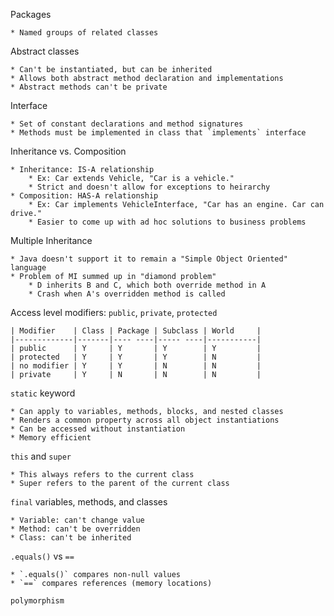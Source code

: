 

Packages

    * Named groups of related classes

Abstract classes

    * Can't be instantiated, but can be inherited
    * Allows both abstract method declaration and implementations
    * Abstract methods can't be private

Interface

    * Set of constant declarations and method signatures
    * Methods must be implemented in class that `implements` interface

Inheritance vs. Composition

    * Inheritance: IS-A relationship
        * Ex: Car extends Vehicle, "Car is a vehicle."
        * Strict and doesn't allow for exceptions to heirarchy
    * Composition: HAS-A relationship
        * Ex: Car implements VehicleInterface, "Car has an engine. Car can drive."
        * Easier to come up with ad hoc solutions to business problems

Multiple Inheritance
    
    * Java doesn't support it to remain a "Simple Object Oriented" language
    * Problem of MI summed up in "diamond problem"
        * D inherits B and C, which both override method in A
        * Crash when A's overridden method is called

Access level modifiers: `public`, `private`, `protected`

    | Modifier    | Class | Package | Subclass | World     |
    |-------------|-------|---- ----|----- ----|-----------|
    | public      | Y     | Y       | Y        | Y         |
    | protected   | Y     | Y       | Y        | N         |
    | no modifier | Y     | Y       | N        | N         |
    | private     | Y     | N       | N        | N         |
    
`static` keyword

    * Can apply to variables, methods, blocks, and nested classes
    * Renders a common property across all object instantiations
    * Can be accessed without instantiation
    * Memory efficient

`this` and `super`

    * This always refers to the current class
    * Super refers to the parent of the current class

`final` variables, methods, and classes

    * Variable: can't change value
    * Method: can't be overridden
    * Class: can't be inherited

`.equals()` vs `==`

    * `.equals()` compares non-null values
    * `==` compares references (memory locations)
    
`polymorphism`
